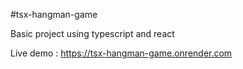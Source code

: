 #tsx-hangman-game

Basic project using typescript and react

Live demo : https://tsx-hangman-game.onrender.com
